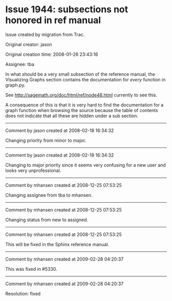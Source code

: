 # Issue 1944: subsections not honored in ref manual

Issue created by migration from Trac.

Original creator: jason

Original creation time: 2008-01-26 23:43:16

Assignee: tba

In what should be a very small subsection of the reference manual, the Visualizing Graphs section contains the documentation for *every* function in graph.py.

See
http://sagemath.org/doc/html/ref/node48.html currently to see this.

A consequence of this is that it is very hard to find the documentation for a graph function when browsing the source because the table of contents does not indicate that all these are hidden under a sub section.



---

Comment by jason created at 2008-02-18 16:34:32

Changing priority from minor to major.


---

Comment by jason created at 2008-02-18 16:34:32

Changing to major priority since it seems very confusing for a new user and looks very unprofessional.


---

Comment by mhansen created at 2008-12-25 07:53:25

Changing assignee from tba to mhansen.


---

Comment by mhansen created at 2008-12-25 07:53:25

Changing status from new to assigned.


---

Comment by mhansen created at 2008-12-25 07:53:25

This will be fixed in the Sphinx reference manual.


---

Comment by mhansen created at 2009-02-28 04:20:37

This was fixed in #5330.


---

Comment by mhansen created at 2009-02-28 04:20:37

Resolution: fixed
